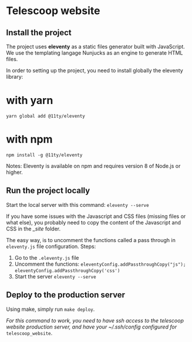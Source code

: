 # Telescoop website

## Install the project

The project uses **eleventy** as a static files generator built with JavaScript. We use the templating langage Nunjucks
as an engine to generate HTML files.

In order to setting up the project, you need to install globally the eleventy library:

# with yarn

`yarn global add @11ty/eleventy`

# with npm

`npm install -g @11ty/eleventy`

Notes: Eleventy is available on npm and requires version 8 of Node.js or higher.

## Run the project locally

Start the local server with this command:
`eleventy --serve`

If you have some issues with the Javascript and CSS files (missing files or what else), you probably need to copy the
content of the Javascript and CSS in the _\_site_ folder.

The easy way, is to uncomment the functions called a pass through in `eleventy.js` file configuration.
Steps:

1. Go to the `.eleventy.js` file
2. Uncomment the functions:
   `eleventyConfig.addPassthroughCopy("js");`
   `eleventyConfig.addPassthroughCopy('css')`
3. Start the server
   `eleventy --serve`

## Deploy to the production server

Using make, simply run `make deploy`.

_For this command to work, you need to have ssh access to the telescoop website
production server, and have your ~/.ssh/config configured for_ `telescoop_website`.
